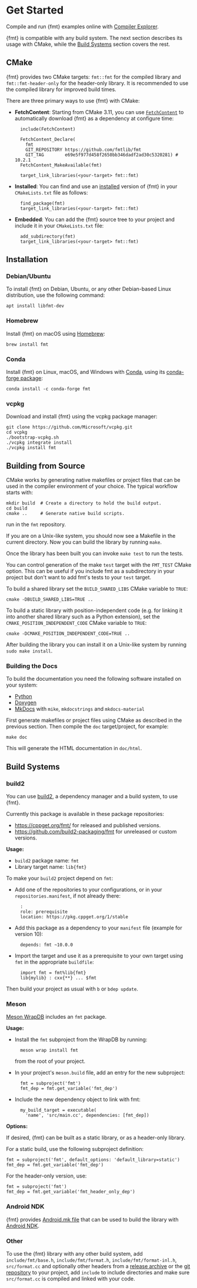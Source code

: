 # Get Started

Compile and run {fmt} examples online with [Compiler Explorer](
https://godbolt.org/z/P7h6cd6o3).

{fmt} is compatible with any build system. The next section describes its usage
with CMake, while the [Build Systems](#build-systems) section covers the rest.

## CMake

{fmt} provides two CMake targets: `fmt::fmt` for the compiled library and
`fmt::fmt-header-only` for the header-only library. It is recommended to use
the compiled library for improved build times.

There are three primary ways to use {fmt} with CMake:

* **FetchContent**: Starting from CMake 3.11, you can use [`FetchContent`](
  https://cmake.org/cmake/help/v3.30/module/FetchContent.html) to automatically
  download {fmt} as a dependency at configure time:

        include(FetchContent)

        FetchContent_Declare(
          fmt
          GIT_REPOSITORY https://github.com/fmtlib/fmt
          GIT_TAG        e69e5f977d458f2650bb346dadf2ad30c5320281) # 10.2.1
        FetchContent_MakeAvailable(fmt)

        target_link_libraries(<your-target> fmt::fmt)

* **Installed**: You can find and use an [installed](#install) version of {fmt}
  in your `CMakeLists.txt` file as follows:

        find_package(fmt)
        target_link_libraries(<your-target> fmt::fmt)

* **Embedded**: You can add the {fmt} source tree to your project and include it
  in your `CMakeLists.txt` file:

        add_subdirectory(fmt)
        target_link_libraries(<your-target> fmt::fmt)

## Installation

### Debian/Ubuntu

To install {fmt} on Debian, Ubuntu, or any other Debian-based Linux
distribution, use the following command:

    apt install libfmt-dev

### Homebrew

Install {fmt} on macOS using [Homebrew](https://brew.sh/):

    brew install fmt

### Conda

Install {fmt} on Linux, macOS, and Windows with [Conda](
https://docs.conda.io/en/latest/), using its [conda-forge package](
https://github.com/conda-forge/fmt-feedstock):

    conda install -c conda-forge fmt

### vcpkg

Download and install {fmt} using the vcpkg package manager:

    git clone https://github.com/Microsoft/vcpkg.git
    cd vcpkg
    ./bootstrap-vcpkg.sh
    ./vcpkg integrate install
    ./vcpkg install fmt

<!-- The fmt package in vcpkg is kept up to date by Microsoft team members and
community contributors. If the version is out of date, please [create an
issue or pull request](https://github.com/Microsoft/vcpkg) on the vcpkg
repository. -->

## Building from Source

CMake works by generating native makefiles or project files that can be
used in the compiler environment of your choice. The typical workflow
starts with:

    mkdir build  # Create a directory to hold the build output.
    cd build
    cmake ..     # Generate native build scripts.

run in the `fmt` repository.

If you are on a Unix-like system, you should now see a Makefile in the
current directory. Now you can build the library by running `make`.

Once the library has been built you can invoke `make test` to run the tests.

You can control generation of the make `test` target with the `FMT_TEST`
CMake option. This can be useful if you include fmt as a subdirectory in
your project but don't want to add fmt's tests to your `test` target.

To build a shared library set the `BUILD_SHARED_LIBS` CMake variable to `TRUE`:

    cmake -DBUILD_SHARED_LIBS=TRUE ..

To build a static library with position-independent code (e.g. for
linking it into another shared library such as a Python extension), set the
`CMAKE_POSITION_INDEPENDENT_CODE` CMake variable to `TRUE`:

    cmake -DCMAKE_POSITION_INDEPENDENT_CODE=TRUE ..

After building the library you can install it on a Unix-like system by
running `sudo make install`.

### Building the Docs

To build the documentation you need the following software installed on
your system:

- [Python](https://www.python.org/)
- [Doxygen](http://www.stack.nl/~dimitri/doxygen/)
- [MkDocs](https://www.mkdocs.org/) with `mike`, `mkdocstrings` and
  `mkdocs-material`

First generate makefiles or project files using CMake as described in
the previous section. Then compile the `doc` target/project, for example:

    make doc

This will generate the HTML documentation in `doc/html`.

## Build Systems

### build2

You can use [build2](https://build2.org), a dependency manager and a build
system, to use {fmt}.

Currently this package is available in these package repositories:

- <https://cppget.org/fmt/> for released and published versions.
- <https://github.com/build2-packaging/fmt> for unreleased or custom versions.

**Usage:**

- `build2` package name: `fmt`
- Library target name: `lib{fmt}`

To make your `build2` project depend on `fmt`:

- Add one of the repositories to your configurations, or in your
  `repositories.manifest`, if not already there:

        :
        role: prerequisite
        location: https://pkg.cppget.org/1/stable

- Add this package as a dependency to your `manifest` file (example
  for version 10):

        depends: fmt ~10.0.0

- Import the target and use it as a prerequisite to your own target
  using `fmt` in the appropriate `buildfile`:

        import fmt = fmt%lib{fmt}
        lib{mylib} : cxx{**} ... $fmt

Then build your project as usual with `b` or `bdep update`.

### Meson

[Meson WrapDB](https://mesonbuild.com/Wrapdb-projects.html) includes an `fmt`
package.

**Usage:**

- Install the `fmt` subproject from the WrapDB by running:

        meson wrap install fmt

  from the root of your project.

- In your project's `meson.build` file, add an entry for the new subproject:

        fmt = subproject('fmt')
        fmt_dep = fmt.get_variable('fmt_dep')

- Include the new dependency object to link with fmt:

        my_build_target = executable(
          'name', 'src/main.cc', dependencies: [fmt_dep])

**Options:**

If desired, {fmt} can be built as a static library, or as a header-only library.

For a static build, use the following subproject definition:

    fmt = subproject('fmt', default_options: 'default_library=static')
    fmt_dep = fmt.get_variable('fmt_dep')

For the header-only version, use:

    fmt = subproject('fmt')
    fmt_dep = fmt.get_variable('fmt_header_only_dep')

### Android NDK

{fmt} provides [Android.mk file](
https://github.com/fmtlib/fmt/blob/master/support/Android.mk) that can be used
to build the library with [Android NDK](
https://developer.android.com/tools/sdk/ndk/index.html).

### Other

To use the {fmt} library with any other build system, add
`include/fmt/base.h`, `include/fmt/format.h`, `include/fmt/format-inl.h`,
`src/format.cc` and optionally other headers from a [release archive](
https://github.com/fmtlib/fmt/releases) or the [git repository](
https://github.com/fmtlib/fmt) to your project, add `include` to include
directories and make sure `src/format.cc` is compiled and linked with your code.
